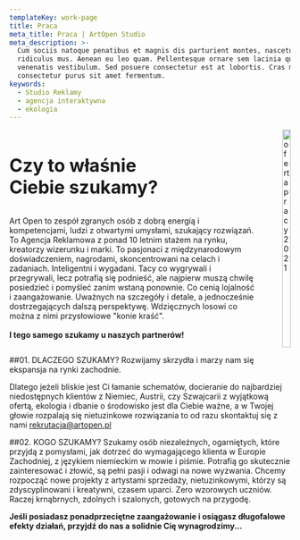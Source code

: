 ```yaml
---
templateKey: work-page
title: Praca
meta_title: Praca | ArtOpen Studio
meta_description: >-
  Cum sociis natoque penatibus et magnis dis parturient montes, nascetur
  ridiculus mus. Aenean eu leo quam. Pellentesque ornare sem lacinia quam
  venenatis vestibulum. Sed posuere consectetur est at lobortis. Cras mattis
  consectetur purus sit amet fermentum.
keywords:
  - Studio Reklamy
  - agencja interaktywna
  - ekologia
---
```

<div class="columns" style="padding:0px;border-radius:25px;width:100%">


   <div class="column">
     <h3 class="title" style="font-size:32px">Czy to właśnie<br> Ciebie szukamy?</h3>
     <p style="margin-right:25px"> Art Open to zespół zgranych osób z dobrą energią i kompetencjami, ludzi z otwartymi umysłami, szukający rozwiązań. To Agencja Reklamowa z ponad 10 letnim stażem na rynku, kreatorzy wizerunku i marki. To pasjonaci z międzynarodowym doświadczeniem, nagrodami, skoncentrowani na celach i zadaniach. Inteligentni i wygadani. Tacy co wygrywali i przegrywali, lecz potrafią się podnieść, ale najpierw muszą chwilę posiedzieć i pomyśleć zanim wstaną ponownie. Co cenią lojalność i zaangażowanie. Uważnych na szczegóły i detale, a jednocześnie dostrzegających dalszą perspektywę. Wdzięcznych losowi co można z nimi przysłowiowe "konie kraść".
     <br><br>
     <b>I tego samego szukamy u naszych partnerów!</b>
     </p>
   </div>

   <div class="column">

   <img class="oimg" alt="oferta pracy 2021" src="https://artopen.netlify.app/img/oferta-pracy2021.jpg" width="100%"/>

   </div>

</div>


##01. DLACZEGO SZUKAMY?
Rozwijamy skrzydła i marzy nam się ekspansja na rynki zachodnie.

Dlatego jeżeli bliskie jest Ci łamanie schematów, docieranie do najbardziej niedostępnych klientów z Niemiec, Austrii, czy Szwajcarii z wyjątkową ofertą, ekologia i dbanie o środowisko jest dla Ciebie ważne, a w Twojej głowie rozpalają się nietuzinkowe rozwiązania to od razu skontaktuj się z nami <a target="_blank" class="link-green" href="mailto:rekrutacja@artopen.pl">rekrutacja@artopen.pl</a>

##02. KOGO SZUKAMY?
Szukamy osób niezależnych, ogarniętych, które przyjdą z pomysłami, jak dotrzeć do wymagającego klienta w Europie Zachodniej, z językiem niemieckim w mowie i piśmie. Potrafią go skutecznie zainteresować i złowić, są pełni pasji i odwagi na nowe wyzwania. Chcemy rozpocząć nowe projekty z artystami sprzedaży, nietuzinkowymi, którzy są zdyscyplinowani i kreatywni, czasem uparci. Zero wzorowych uczniów. Raczej krnąbrnych, zdolnych i szalonych, gotowych na przygodę.

<b>Jeśli posiadasz ponadprzeciętne zaangażowanie i osiągasz długofalowe efekty działań, przyjdź do nas a solidnie Cię wynagrodzimy...</b>
